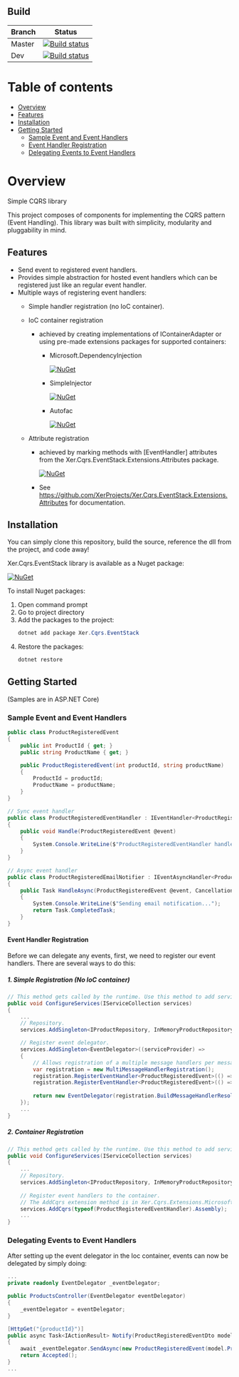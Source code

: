 ## Build

| Branch | Status |
|--------|--------|
| Master | [![Build status](https://ci.appveyor.com/api/projects/status/sq6a7sdi7rnjpnl7/branch/master?svg=true)](https://ci.appveyor.com/project/XerProjects25246/xer-cqrs-eventstack/branch/master) |
| Dev | [![Build status](https://ci.appveyor.com/api/projects/status/sq6a7sdi7rnjpnl7/branch/dev?svg=true)](https://ci.appveyor.com/project/XerProjects25246/xer-cqrs-eventstack/branch/dev) |

# Table of contents
* [Overview](#overview)
* [Features](#features)
* [Installation](#installation)
* [Getting Started](#getting-started)
   * [Sample Event and Event Handlers](#sample-event-and-event-handlers)
   * [Event Handler Registration](#event-handler-registration)
   * [Delegating Events to Event Handlers](#delegating-events-to-event-handlers)

# Overview
Simple CQRS library

This project composes of components for implementing the CQRS pattern (Event Handling). This library was built with simplicity, modularity and pluggability in mind.

## Features
* Send event to registered event handlers.
* Provides simple abstraction for hosted event handlers which can be registered just like an regular event handler.
* Multiple ways of registering event handlers:
    * Simple handler registration (no IoC container).
    * IoC container registration 
      * achieved by creating implementations of IContainerAdapter or using pre-made extensions packages for supported containers:
        * Microsoft.DependencyInjection
        
          [![NuGet](https://img.shields.io/nuget/v/Xer.Cqrs.Extensions.Microsoft.DependencyInjection.svg)](https://www.nuget.org/packages/Xer.Cqrs.Extensions.Microsoft.DependencyInjection/)
        
        * SimpleInjector
        
          [![NuGet](https://img.shields.io/nuget/v/Xer.Cqrs.Extensions.SimpleInjector.svg)](https://www.nuget.org/packages/Xer.Cqrs.Extensions.SimpleInjector/)
        
        * Autofac
        
          [![NuGet](https://img.shields.io/nuget/v/Xer.Cqrs.Extensions.Autofac.svg)](https://www.nuget.org/packages/Xer.Cqrs.Extensions.Autofac/)
        
    * Attribute registration 
      * achieved by marking methods with [EventHandler] attributes from the Xer.Cqrs.EventStack.Extensions.Attributes package.
      
        [![NuGet](https://img.shields.io/nuget/v/Xer.Cqrs.EventStack.Extensions.Attributes.svg)](https://www.nuget.org/packages/Xer.Cqrs.EventStack.Extensions.Attributes/)
        
      * See https://github.com/XerProjects/Xer.Cqrs.EventStack.Extensions.Attributes for documentation.

## Installation
You can simply clone this repository, build the source, reference the dll from the project, and code away!

Xer.Cqrs.EventStack library is available as a Nuget package: 

[![NuGet](https://img.shields.io/nuget/v/Xer.Cqrs.EventStack.svg)](https://www.nuget.org/packages/Xer.Cqrs.EventStack/)

To install Nuget packages:
1. Open command prompt
2. Go to project directory
3. Add the packages to the project:
    ```csharp
    dotnet add package Xer.Cqrs.EventStack
    ```
4. Restore the packages:
    ```csharp
    dotnet restore
    ```

## Getting Started
(Samples are in ASP.NET Core)

### Sample Event and Event Handlers

```csharp
public class ProductRegisteredEvent
{
    public int ProductId { get; }
    public string ProductName { get; }

    public ProductRegisteredEvent(int productId, string productName)
    {
        ProductId = productId;
        ProductName = productName;
    }
}

// Sync event handler
public class ProductRegisteredEventHandler : IEventHandler<ProductRegisteredEvent>
{
    public void Handle(ProductRegisteredEvent @event)
    {
        System.Console.WriteLine($"ProductRegisteredEventHandler handled {@event.GetType()}.");
    }
}

// Async event handler
public class ProductRegisteredEmailNotifier : IEventAsyncHandler<ProductRegisteredEvent>
{
    public Task HandleAsync(ProductRegisteredEvent @event, CancellationToken ct = default(CancellationToken))
    {
        System.Console.WriteLine($"Sending email notification...");
        return Task.CompletedTask;
    }
}


```
#### Event Handler Registration

Before we can delegate any events, first, we need to register our event handlers. There are several ways to do this:

##### 1. Simple Registration (No IoC container)
```csharp
// This method gets called by the runtime. Use this method to add services to the container.
public void ConfigureServices(IServiceCollection services)
{            
    ...
    // Repository.
    services.AddSingleton<IProductRepository, InMemoryProductRepository>();

    // Register event delegator.
    services.AddSingleton<EventDelegator>((serviceProvider) =>
    {
        // Allows registration of a multiple message handlers per message type.
        var registration = new MultiMessageHandlerRegistration();
        registration.RegisterEventHandler<ProductRegisteredEvent>(() => new ProductRegisteredEventHandler());
        registration.RegisterEventHandler<ProductRegisteredEvent>(() => new ProductRegisteredEmailNotifier());
        
        return new EventDelegator(registration.BuildMessageHandlerResolver());
    });
    ...
}
```

##### 2. Container Registration
```csharp
// This method gets called by the runtime. Use this method to add services to the container.
public void ConfigureServices(IServiceCollection services)
{            
    ...
    // Repository.
    services.AddSingleton<IProductRepository, InMemoryProductRepository>();
    
    // Register event handlers to the container. 
    // The AddCqrs extension method is in Xer.Cqrs.Extensions.Microsoft.DependencyInjection package.
    services.AddCqrs(typeof(ProductRegisteredEventHandler).Assembly);
    ...
}
```

### Delegating Events to Event Handlers
After setting up the event delegator in the Ioc container, events can now be delegated by simply doing:
```csharp
...
private readonly EventDelegator _eventDelegator;

public ProductsController(EventDelegator eventDelegator)
{
    _eventDelegator = eventDelegator;
}

[HttpGet("{productId}")]
public async Task<IActionResult> Notify(ProductRegisteredEventDto model)
{
    await _eventDelegator.SendAsync(new ProductRegisteredEvent(model.ProductId, model.ProductName))
    return Accepted();
}
...
```
